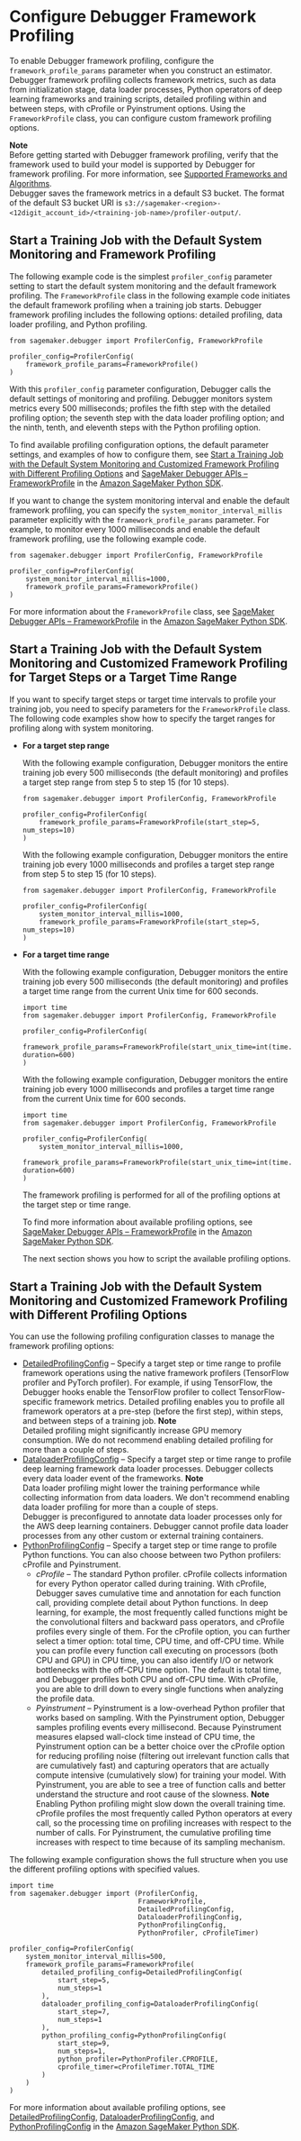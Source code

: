 # Configure Debugger Framework Profiling<a name="debugger-configure-framework-profiling"></a>

To enable Debugger framework profiling, configure the `framework_profile_params` parameter when you construct an estimator\. Debugger framework profiling collects framework metrics, such as data from initialization stage, data loader processes, Python operators of deep learning frameworks and training scripts, detailed profiling within and between steps, with cProfile or Pyinstrument options\. Using the `FrameworkProfile` class, you can configure custom framework profiling options\. 

**Note**  
Before getting started with Debugger framework profiling, verify that the framework used to build your model is supported by Debugger for framework profiling\. For more information, see [Supported Frameworks and Algorithms](debugger-supported-frameworks.md)\.   
Debugger saves the framework metrics in a default S3 bucket\. The format of the default S3 bucket URI is `s3://sagemaker-<region>-<12digit_account_id>/<training-job-name>/profiler-output/`\.

## Start a Training Job with the Default System Monitoring and Framework Profiling<a name="debugger-configure-framework-profiling-basic"></a>

The following example code is the simplest `profiler_config` parameter setting to start the default system monitoring and the default framework profiling\. The `FrameworkProfile` class in the following example code initiates the default framework profiling when a training job starts\. Debugger framework profiling includes the following options: detailed profiling, data loader profiling, and Python profiling\.

```
from sagemaker.debugger import ProfilerConfig, FrameworkProfile
    
profiler_config=ProfilerConfig(
    framework_profile_params=FrameworkProfile()
)
```

With this `profiler_config` parameter configuration, Debugger calls the default settings of monitoring and profiling\. Debugger monitors system metrics every 500 milliseconds; profiles the fifth step with the detailed profiling option; the seventh step with the data loader profiling option; and the ninth, tenth, and eleventh steps with the Python profiling option\. 

To find available profiling configuration options, the default parameter settings, and examples of how to configure them, see [Start a Training Job with the Default System Monitoring and Customized Framework Profiling with Different Profiling Options](#debugger-configure-framework-profiling-options) and [SageMaker Debugger APIs – FrameworkProfile](https://sagemaker.readthedocs.io/en/stable/api/training/debugger.html#sagemaker.debugger.FrameworkProfile) in the [Amazon SageMaker Python SDK](https://sagemaker.readthedocs.io)\.

If you want to change the system monitoring interval and enable the default framework profiling, you can specify the `system_monitor_interval_millis` parameter explicitly with the `framework_profile_params` parameter\. For example, to monitor every 1000 milliseconds and enable the default framework profiling, use the following example code\.

```
from sagemaker.debugger import ProfilerConfig, FrameworkProfile
    
profiler_config=ProfilerConfig(
    system_monitor_interval_millis=1000,
    framework_profile_params=FrameworkProfile()
)
```

For more information about the `FrameworkProfile` class, see [SageMaker Debugger APIs – FrameworkProfile](https://sagemaker.readthedocs.io/en/stable/api/training/debugger.html#sagemaker.debugger.FrameworkProfile) in the [Amazon SageMaker Python SDK](https://sagemaker.readthedocs.io)\.

## Start a Training Job with the Default System Monitoring and Customized Framework Profiling for Target Steps or a Target Time Range<a name="debugger-configure-framework-profiling-range"></a>

If you want to specify target steps or target time intervals to profile your training job, you need to specify parameters for the `FrameworkProfile` class\. The following code examples show how to specify the target ranges for profiling along with system monitoring\.
+ **For a target step range**

  With the following example configuration, Debugger monitors the entire training job every 500 milliseconds \(the default monitoring\) and profiles a target step range from step 5 to step 15 \(for 10 steps\)\.

  ```
  from sagemaker.debugger import ProfilerConfig, FrameworkProfile
      
  profiler_config=ProfilerConfig(
      framework_profile_params=FrameworkProfile(start_step=5, num_steps=10)
  )
  ```

  With the following example configuration, Debugger monitors the entire training job every 1000 milliseconds and profiles a target step range from step 5 to step 15 \(for 10 steps\)\.

  ```
  from sagemaker.debugger import ProfilerConfig, FrameworkProfile
      
  profiler_config=ProfilerConfig(
      system_monitor_interval_millis=1000,
      framework_profile_params=FrameworkProfile(start_step=5, num_steps=10)
  )
  ```
+ **For a target time range**

  With the following example configuration, Debugger monitors the entire training job every 500 milliseconds \(the default monitoring\) and profiles a target time range from the current Unix time for 600 seconds\.

  ```
  import time
  from sagemaker.debugger import ProfilerConfig, FrameworkProfile
  
  profiler_config=ProfilerConfig(
      framework_profile_params=FrameworkProfile(start_unix_time=int(time.time()), duration=600)
  )
  ```

  With the following example configuration, Debugger monitors the entire training job every 1000 milliseconds and profiles a target time range from the current Unix time for 600 seconds\.

  ```
  import time
  from sagemaker.debugger import ProfilerConfig, FrameworkProfile
  
  profiler_config=ProfilerConfig(
      system_monitor_interval_millis=1000,
      framework_profile_params=FrameworkProfile(start_unix_time=int(time.time()), duration=600)
  )
  ```

  The framework profiling is performed for all of the profiling options at the target step or time range\. 

  To find more information about available profiling options, see [SageMaker Debugger APIs – FrameworkProfile](https://sagemaker.readthedocs.io/en/stable/api/training/debugger.html#sagemaker.debugger.FrameworkProfile) in the [Amazon SageMaker Python SDK](https://sagemaker.readthedocs.io)\.

  The next section shows you how to script the available profiling options\.

## Start a Training Job with the Default System Monitoring and Customized Framework Profiling with Different Profiling Options<a name="debugger-configure-framework-profiling-options"></a>

You can use the following profiling configuration classes to manage the framework profiling options:
+ [DetailedProfilingConfig](https://sagemaker.readthedocs.io/en/stable/api/training/debugger.html#sagemaker.debugger.DetailedProfilingConfig) – Specify a target step or time range to profile framework operations using the native framework profilers \(TensorFlow profiler and PyTorch profiler\)\. For example, if using TensorFlow, the Debugger hooks enable the TensorFlow profiler to collect TensorFlow\-specific framework metrics\. Detailed profiling enables you to profile all framework operators at a pre\-step \(before the first step\), within steps, and between steps of a training job\.
**Note**  
Detailed profiling might significantly increase GPU memory consumption\. IWe do not recommend enabling detailed profiling for more than a couple of steps\.
+ [DataloaderProfilingConfig](https://sagemaker.readthedocs.io/en/stable/api/training/debugger.html#sagemaker.debugger.DataloaderProfilingConfig) – Specify a target step or time range to profile deep learning framework data loader processes\. Debugger collects every data loader event of the frameworks\.
**Note**  
Data loader profiling might lower the training performance while collecting information from data loaders\. We don't recommend enabling data loader profiling for more than a couple of steps\.  
Debugger is preconfigured to annotate data loader processes only for the AWS deep learning containers\. Debugger cannot profile data loader processes from any other custom or external training containers\.
+ [PythonProfilingConfig](https://sagemaker.readthedocs.io/en/stable/api/training/debugger.html#sagemaker.debugger.PythonProfilingConfig) – Specify a target step or time range to profile Python functions\. You can also choose between two Python profilers: cProfile and Pyinstrument\.
  + *cProfile* – The standard Python profiler\. cProfile collects information for every Python operator called during training\. With cProfile, Debugger saves cumulative time and annotation for each function call, providing complete detail about Python functions\. In deep learning, for example, the most frequently called functions might be the convolutional filters and backward pass operators, and cProfile profiles every single of them\. For the cProfile option, you can further select a timer option: total time, CPU time, and off\-CPU time\. While you can profile every function call executing on processors \(both CPU and GPU\) in CPU time, you can also identify I/O or network bottlenecks with the off\-CPU time option\. The default is total time, and Debugger profiles both CPU and off\-CPU time\. With cProfile, you are able to drill down to every single functions when analyzing the profile data\.
  + *Pyinstrument* – Pyinstrument is a low\-overhead Python profiler that works based on sampling\. With the Pyinstrument option, Debugger samples profiling events every millisecond\. Because Pyinstrument measures elapsed wall\-clock time instead of CPU time, the Pyinstrument option can be a better choice over the cProfile option for reducing profiling noise \(filtering out irrelevant function calls that are cumulatively fast\) and capturing operators that are actually compute intensive \(cumulatively slow\) for training your model\. With Pyinstrument, you are able to see a tree of function calls and better understand the structure and root cause of the slowness\.
**Note**  
Enabling Python profiling might slow down the overall training time\. cProfile profiles the most frequently called Python operators at every call, so the processing time on profiling increases with respect to the number of calls\. For Pyinstrument, the cumulative profiling time increases with respect to time because of its sampling mechanism\.

The following example configuration shows the full structure when you use the different profiling options with specified values\.

```
import time
from sagemaker.debugger import (ProfilerConfig, 
                                FrameworkProfile, 
                                DetailedProfilingConfig, 
                                DataloaderProfilingConfig, 
                                PythonProfilingConfig,
                                PythonProfiler, cProfileTimer)

profiler_config=ProfilerConfig(
    system_monitor_interval_millis=500,
    framework_profile_params=FrameworkProfile(
        detailed_profiling_config=DetailedProfilingConfig(
            start_step=5, 
            num_steps=1
        ),
        dataloader_profiling_config=DataloaderProfilingConfig(
            start_step=7, 
            num_steps=1
        ),
        python_profiling_config=PythonProfilingConfig(
            start_step=9, 
            num_steps=1, 
            python_profiler=PythonProfiler.CPROFILE, 
            cprofile_timer=cProfileTimer.TOTAL_TIME
        )
    )
)
```

For more information about available profiling options, see [DetailedProfilingConfig](https://sagemaker.readthedocs.io/en/stable/api/training/debugger.html#sagemaker.debugger.DetailedProfilingConfig), [DataloaderProfilingConfig](https://sagemaker.readthedocs.io/en/stable/api/training/debugger.html#sagemaker.debugger.DataloaderProfilingConfig), and [PythonProfilingConfig](https://sagemaker.readthedocs.io/en/stable/api/training/debugger.html#sagemaker.debugger.PythonProfilingConfig) in the [Amazon SageMaker Python SDK](https://sagemaker.readthedocs.io)\.